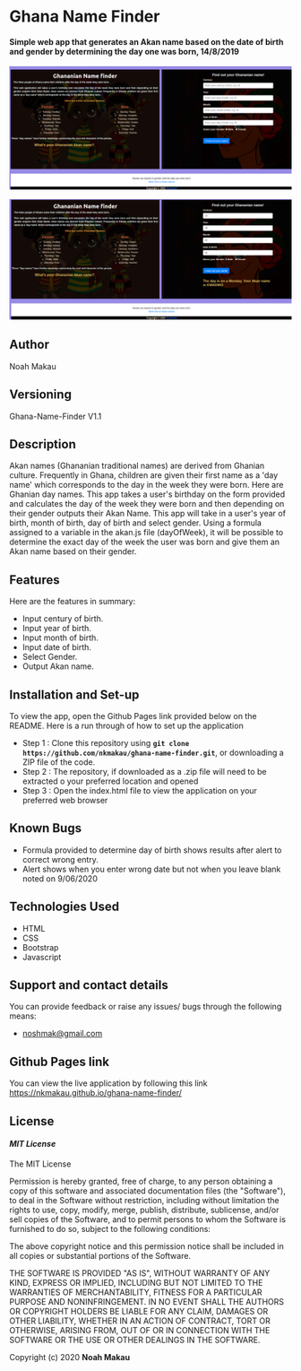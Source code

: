 # Ghana Name Finder
#### Simple web app that generates an Akan name based on the date of birth and gender by determining the day one was born, 14/8/2019
![alt text](images/app.png)

![alt text](images/results.png)

## Author
Noah Makau

## Versioning
Ghana-Name-Finder V1.1

## Description
Akan names (Ghananian traditional names) are derived from Ghanian culture. Frequently in Ghana, children are given their first name as a 'day name' which corresponds to the day in the week they were born. Here are Ghanian day names. This app takes a user's birthday on the form provided and calculates the day of the week they were born and then depending on their gender outputs their Akan Name.
This app will take in a user's year of birth, month of birth, day of birth and select gender. Using a formula assigned to a variable in the akan.js file (dayOfWeek), it will be possible to determine the exact day of the week the user was born and give them an Akan name based on their gender.

## Features
Here are the features in summary:
* Input century of birth.
* Input year of birth.
* Input month of birth.
* Input date of birth.
* Select Gender.
* Output Akan name.


## Installation and Set-up
To view the app, open the Github Pages link provided below on the README.
Here is a run through of how to set up the application
* Step 1 : Clone this repository using **`git clone https://github.com/nkmakau/ghana-name-finder.git`**, or downloading a ZIP file of the code.
* Step 2 : The repository, if downloaded as a .zip file will need to be extracted o your preferred location and opened
* Step 3 : Open the index.html file to view the application on your preferred web browser

## Known Bugs
* Formula provided to determine day of birth shows results after alert to correct wrong entry.
* Alert shows when you enter wrong date but not when you leave blank noted on 9/06/2020

## Technologies Used
* HTML  
* CSS 
* Bootstrap
* Javascript

## Support and contact details
You can provide feedback or raise any issues/ bugs through the following means:
* noshmak@gmail.com

## Github Pages link
You can view the live application by following this link https://nkmakau.github.io/ghana-name-finder/

## License
#### *MIT License*
The MIT License

Permission is hereby granted, free of charge, to any person obtaining a copy
of this software and associated documentation files (the "Software"), to deal
in the Software without restriction, including without limitation the rights
to use, copy, modify, merge, publish, distribute, sublicense, and/or sell
copies of the Software, and to permit persons to whom the Software is
furnished to do so, subject to the following conditions:

The above copyright notice and this permission notice shall be included in
all copies or substantial portions of the Software.

THE SOFTWARE IS PROVIDED "AS IS", WITHOUT WARRANTY OF ANY KIND, EXPRESS OR
IMPLIED, INCLUDING BUT NOT LIMITED TO THE WARRANTIES OF MERCHANTABILITY,
FITNESS FOR A PARTICULAR PURPOSE AND NONINFRINGEMENT. IN NO EVENT SHALL THE
AUTHORS OR COPYRIGHT HOLDERS BE LIABLE FOR ANY CLAIM, DAMAGES OR OTHER
LIABILITY, WHETHER IN AN ACTION OF CONTRACT, TORT OR OTHERWISE, ARISING FROM,
OUT OF OR IN CONNECTION WITH THE SOFTWARE OR THE USE OR OTHER DEALINGS IN
THE SOFTWARE.

Copyright (c) 2020 **Noah Makau**

